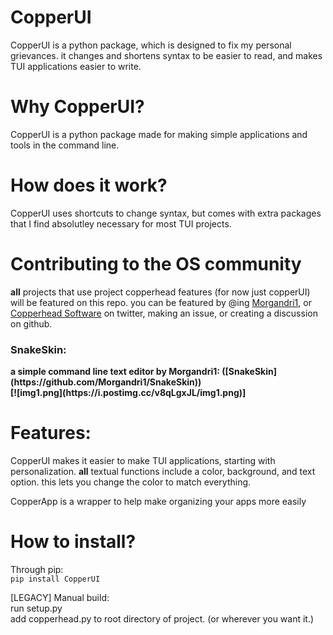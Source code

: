 # CopperUI
CopperUI is a python package, which is designed to fix my personal grievances. it changes and shortens syntax to be easier to read, and makes TUI applications easier to write.

<h1>Why CopperUI?</h1>
CopperUI is a python package made for making simple applications and tools in the command line. 

<h1>How does it work?</h1>
CopperUI uses shortcuts to change syntax, but comes with extra packages that I find absolutley necessary for most TUI projects.

<h1>Contributing to the OS community</h1>

**all** projects that use project copperhead features (for now just copperUI) will be featured on this repo. you can be featured by @ing [Morgandri1](https://twitter.com/Morgandri1dev), or [Copperhead Software](https://twitter.com/CopperSoftware) on twitter, making an issue, or creating a discussion on github.

<h3>SnakeSkin:</h3>
<b>
a simple command line text editor by Morgandri1: ([SnakeSkin](https://github.com/Morgandri1/SnakeSkin))
<br>
[![img1.png](https://i.postimg.cc/v8qLgxJL/img1.png)]
</b>

<h1>Features:</h1>

CopperUI makes it easier to make TUI applications, starting with personalization. **all** textual functions include a color, background, and text option. this lets you change the color to match everything. 

CopperApp is a wrapper to help make organizing your apps more easily 

<h1>How to install?</h1>

Through pip:
    <br>``pip install CopperUI``

[LEGACY] Manual build:
    <br>    run setup.py
    <br>    add copperhead.py to root directory of project. (or wherever you want it.)
